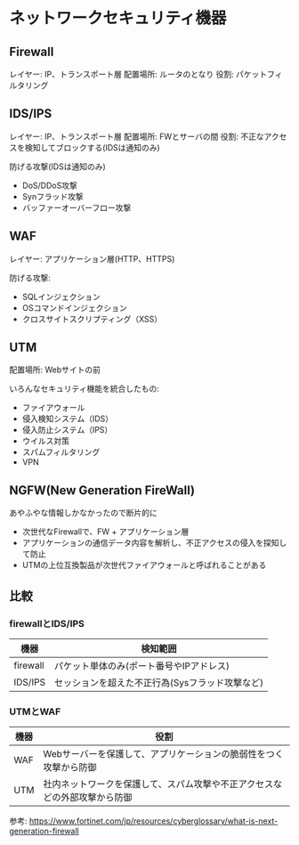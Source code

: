 # ネットワークセキュリティ機器

## Firewall

レイヤー: IP、トランスポート層
配置場所: ルータのとなり
役割: パケットフィルタリング

## IDS/IPS

レイヤー: IP、トランスポート層
配置場所: FWとサーバの間
役割: 不正なアクセスを検知してブロックする(IDSは通知のみ)

防げる攻撃(IDSは通知のみ)

- DoS/DDoS攻撃
- Synフラッド攻撃
- バッファーオーバーフロー攻撃

## WAF

レイヤー: アプリケーション層(HTTP、HTTPS)

防げる攻撃:

- SQLインジェクション
- OSコマンドインジェクション
- クロスサイトスクリプティング（XSS）

## UTM

配置場所: Webサイトの前

いろんなセキュリティ機能を統合したもの:

- ファイアウォール
- 侵入検知システム（IDS）
- 侵入防止システム（IPS）
- ウイルス対策
- スパムフィルタリング
- VPN

## NGFW(New Generation FireWall)

あやふやな情報しかなかったので断片的に

- 次世代なFirewallで、FW + アプリケーション層
- アプリケーションの通信データ内容を解析し、不正アクセスの侵入を探知して防止
- UTMの上位互換製品が次世代ファイアウォールと呼ばれることがある

## 比較

### firewallとIDS/IPS

機器|検知範囲
-|-
firewall|パケット単体のみ(ポート番号やIPアドレス)
IDS/IPS|セッションを超えた不正行為(Sysフラッド攻撃など)

### UTMとWAF

機器|役割
-|-
WAF|Webサーバーを保護して、アプリケーションの脆弱性をつく攻撃から防御
UTM|社内ネットワークを保護して、スパム攻撃や不正アクセスなどの外部攻撃から防御

参考: <https://www.fortinet.com/jp/resources/cyberglossary/what-is-next-generation-firewall>
